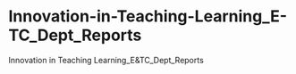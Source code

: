 # Innovation-in-Teaching-Learning_E-TC_Dept_Reports
Innovation in Teaching Learning_E&amp;TC_Dept_Reports
